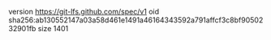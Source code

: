 version https://git-lfs.github.com/spec/v1
oid sha256:ab130552147a03a58d461e1491a46164343592a791affcf3c8bf9050232901fb
size 1401
